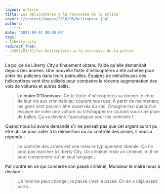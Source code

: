 ```yaml
---
layout: article
title: Les hélicoptères à la rescousse de la police
cover: "/content/images/2016/06/helicopter.jpg"
authors:
  - rr4
date: '2001-04-01 00:00:00'
tags:
- liberty-city
redirect_from:
- /2001/03/31/les-helicopteres-a-la-rescousse-de-la-police
---
```


La police de Liberty City a finalement obtenu l'aide qu'elle demandait depuis des années. Une nouvelle flotte d'hélicoptères a été achetée pour aider les policiers dans leurs patrouilles. Équipés de mitrailleuses ces hélicoptères vont être utilisés pour combattre la récente augmentation des vols de voitures et autres délits.

> **Le maire O'Donovan** : Cette flotte d'hélicoptères va donner le choc de leur vie aux criminels qui courent nos rues. À partir de maintenant, les gens vont pouvoir être observés du ciel, j'imagine mal quelqu'un essayer de voler une voiture ou s'échapper en courant sous une pluie de balles. Ça va devenir l'apocalypse pour les criminels !

Quand nous lui avons demandé s'il ne pensait pas que cet argent aurait pu être utilisé pour aider à la réinsertion ou au contrôle des armes, il nous a répondu :

> Le contrôle des armes est une mesure typiquement libérale. Ça ne peut pas marcher à Liberty City. Un criminel reste un criminel, et il ne peut comprendre qu'un seul langage…

Par contre en ce qui concerne son passé criminel, Monsieur le maire nous a déclaré :

> Un homme peut changer, le passé c'est le passé. On en a déjà assez parlé…